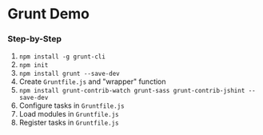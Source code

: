 # Grunt Demo

### Step-by-Step
1. `npm install -g grunt-cli`
2. `npm init`
3. `npm install grunt --save-dev`
4. Create `Gruntfile.js` and "wrapper" function
5. `npm install grunt-contrib-watch grunt-sass grunt-contrib-jshint --save-dev`
6. Configure tasks in `Gruntfile.js`
7. Load modules in `Gruntfile.js`
8. Register tasks in `Gruntfile.js`
